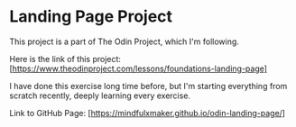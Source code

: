 # Landing Page Project 
This project is a part of The Odin Project, which I'm following.

Here is the link of this project:
[https://www.theodinproject.com/lessons/foundations-landing-page]

I have done this exercise long time before, but I'm starting everything from scratch recently, deeply learning every exercise.

Link to GitHub Page:
[https://mindfulxmaker.github.io/odin-landing-page/]